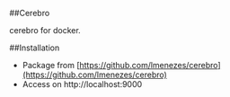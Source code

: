 ##Cerebro

cerebro for docker.

##Installation
- Package from [https://github.com/lmenezes/cerebro](https://github.com/lmenezes/cerebro)
- Access on http://localhost:9000
